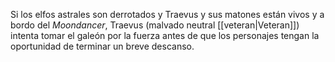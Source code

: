 Si los elfos astrales son derrotados y Traevus y sus matones están vivos y a bordo del _Moondancer_, Traevus (malvado neutral [[veteran|Veteran]]) intenta tomar el galeón por la fuerza antes de que los personajes tengan la oportunidad de terminar un breve descanso.